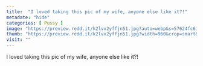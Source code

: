 ```yaml
---
title:  "I loved taking this pic of my wife, anyone else like it?!"
metadate: "hide"
categories: [ Pussy ]
image: "https://preview.redd.it/k2lvx2yffjn51.jpg?auto=webp&s=57624fc61bc504aea57d1759b5216f4f7fc2656e"
thumb: "https://preview.redd.it/k2lvx2yffjn51.jpg?width=960&crop=smart&auto=webp&s=d2d7a99174622b170d771d25f0dc6c60a79e0ce9"
visit: ""
---
```

I loved taking this pic of my wife, anyone else like it?!
